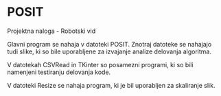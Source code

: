 # POSIT
Projektna naloga - Robotski vid

Glavni program se nahaja v datoteki POSIT. Znotraj datoteke se nahajajo tudi slike, ki so bile uporabljene za izvajanje analize delovanja algoritma.

V datotekah CSVRead in TKinter so posamezni programi, ki so bili namenjeni testiranju delovanja kode.

V datoteki Resize se nahaja program, ki je bil uporabljen za skaliranje slik.
